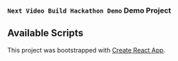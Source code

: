 ### `Next Video Build Hackathon Demo` Demo Project



## Available Scripts



This project was bootstrapped with [Create React App](https://github.com/facebook/create-react-app).


